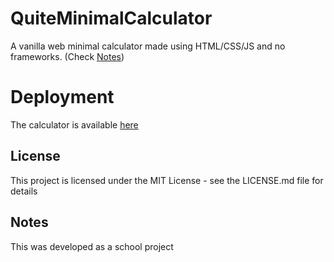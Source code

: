 # QuiteMinimalCalculator
A vanilla web minimal calculator made using HTML/CSS/JS and no frameworks.
(Check [Notes](#notes))

# Deployment
The calculator is available [here](https://aledipa.github.io/QuiteMinimalCalculator/)


## License

This project is licensed under the MIT License - see the LICENSE.md file for details

## Notes
This was developed as a school project
